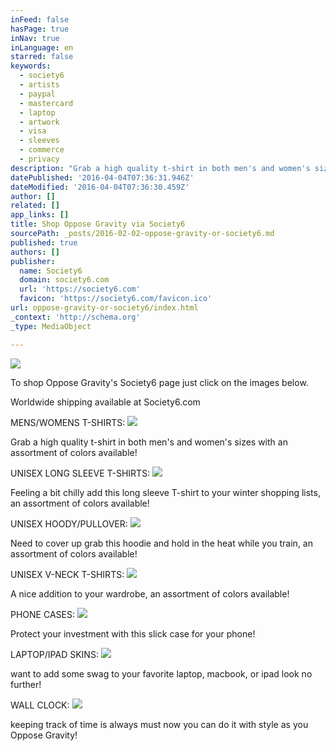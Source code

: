 ```yaml
---
inFeed: false
hasPage: true
inNav: true
inLanguage: en
starred: false
keywords:
  - society6
  - artists
  - paypal
  - mastercard
  - laptop
  - artwork
  - visa
  - sleeves
  - commerce
  - privacy
description: "Grab a high quality t-shirt in both men's and women's sizes with an assortment of colors available!"
datePublished: '2016-04-04T07:36:31.946Z'
dateModified: '2016-04-04T07:36:30.459Z'
author: []
related: []
app_links: []
title: Shop Oppose Gravity via Society6
sourcePath: _posts/2016-02-02-oppose-gravity-or-society6.md
published: true
authors: []
publisher:
  name: Society6
  domain: society6.com
  url: 'https://society6.com'
  favicon: 'https://society6.com/favicon.ico'
url: oppose-gravity-or-society6/index.html
_context: 'http://schema.org'
_type: MediaObject

---
```

![](https://s3-us-west-2.amazonaws.com/the-grid-img/p/e3b73af77cadc56a8af7f658dde24599176dd188.jpg)

To shop Oppose Gravity's Society6 page just click on the images below.

Worldwide shipping available at Society6.com

  
MENS/WOMENS T-SHIRTS:
![](https://s3-us-west-2.amazonaws.com/the-grid-img/p/d3d818f5693634b52c183ac5c6f42969b1436ea5.jpg)

Grab a high quality t-shirt in both men's and women's sizes with an assortment of colors available!

UNISEX LONG SLEEVE T-SHIRTS:
![](https://the-grid-user-content.s3-us-west-2.amazonaws.com/7969b41d-495f-42de-992e-6100f7ddb9c5.jpg)

Feeling a bit chilly add this long sleeve T-shirt to your winter shopping lists, an assortment of colors available!

UNISEX HOODY/PULLOVER:
![](https://s3-us-west-2.amazonaws.com/the-grid-img/p/f5bfa9fd6a5f69370cafe1c6efd5b0c83a41e4c6.jpg)

Need to cover up grab this hoodie and hold in the heat while you train, an assortment of colors available!

UNISEX V-NECK T-SHIRTS:
![](https://the-grid-user-content.s3-us-west-2.amazonaws.com/d4e942db-e9d9-4a99-978e-14a608f474b5.jpg)

A nice addition to your wardrobe, an assortment of colors available!

PHONE CASES:
![](https://the-grid-user-content.s3-us-west-2.amazonaws.com/e464b949-4438-47a3-8a09-1ee402e6e093.jpg)

Protect your investment with this slick case for your phone!

LAPTOP/IPAD SKINS:
![](https://the-grid-user-content.s3-us-west-2.amazonaws.com/07463866-07ff-4749-b6ef-583ad320a87d.jpg)

want to add some swag to your favorite laptop, macbook, or ipad look no further!

WALL CLOCK:
![](https://the-grid-user-content.s3-us-west-2.amazonaws.com/a86a3be4-faa1-4fcd-a0bf-ca6076aa2c73.jpg)

keeping track of time is always must now you can do it with style as you Oppose Gravity!